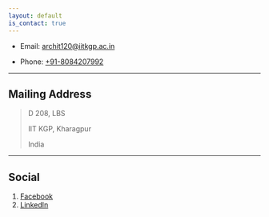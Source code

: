 ```yaml
---
layout: default
is_contact: true
---
```


* Email: [archit120@iitkgp.ac.in](mailto:archit120@iitkgp.ac.in)

* Phone: [+91-8084207992](tel:+91-8084207992)

---

## Mailing Address

> D 208, LBS
>
> IIT KGP, Kharagpur
>
> India

---

## Social

1. [Facebook](https://www.facebook.com/archit.rungta3)
2. [LinkedIn](https://www.linkedin.com/in/archit-r-6675a288/)
